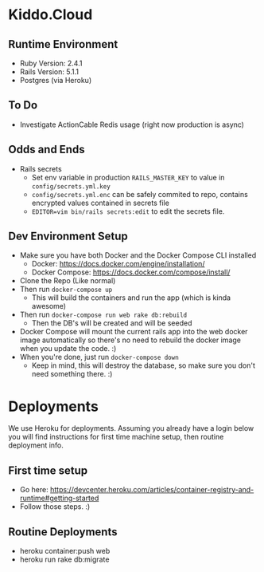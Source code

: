 # Kiddo.Cloud

## Runtime Environment
* Ruby Version: 2.4.1
* Rails Version: 5.1.1
* Postgres (via Heroku)

## To Do
* Investigate ActionCable Redis usage (right now production is async)

## Odds and Ends
* Rails secrets
  * Set env variable in production `RAILS_MASTER_KEY` to value in `config/secrets.yml.key`
  * `config/secrets.yml.enc` can be safely commited to repo, contains encrypted values contained in secrets file
  * `EDITOR=vim bin/rails secrets:edit` to edit the secrets file.

## Dev Environment Setup
* Make sure you have both Docker and the Docker Compose CLI installed
  * Docker: https://docs.docker.com/engine/installation/
  * Docker Compose: https://docs.docker.com/compose/install/
* Clone the Repo (Like normal)
* Then run `docker-compose up`
  * This will build the containers and run the app (which is kinda awesome)
* Then run `docker-compose run web rake db:rebuild`
  * Then the DB's will be created and will be seeded
* Docker Compose will mount the current rails app into the web docker image automatically so there's no need to rebuild 
the docker image when you update the code. :)
* When you're done, just run `docker-compose down`
  * Keep in mind, this will destroy the database, so make sure you don't need something there. :)

# Deployments

We use Heroku for deployments. Assuming you already have a login below you will find instructions for first time machine setup, then routine deployment info.

## First time setup

* Go here: https://devcenter.heroku.com/articles/container-registry-and-runtime#getting-started
* Follow those steps. :)

## Routine Deployments

* heroku container:push web
* heroku run rake db:migrate
